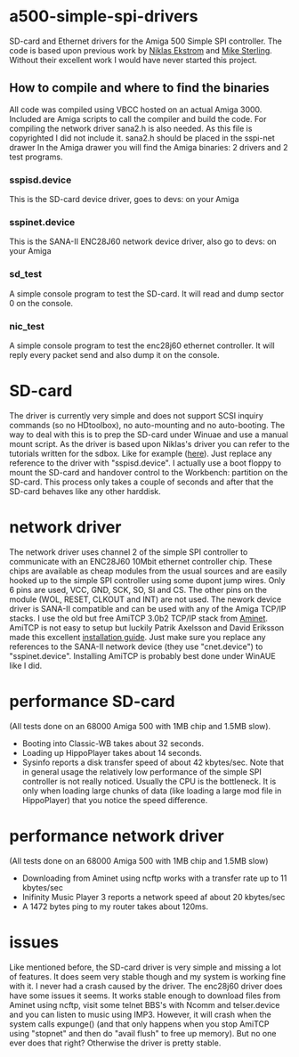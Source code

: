 # a500-simple-spi-drivers
SD-card and Ethernet drivers for the Amiga 500 Simple SPI controller. 
The code is based upon previous work by [Niklas Ekstrom](https://github.com/niklasekstrom/amiga-par-to-spi-adapter) and [Mike Sterling](https://github.com/mikestir/k1208-drivers). Without their excellent work I would have never started this project.

## How to compile and where to find the binaries
All code was compiled using VBCC hosted on an actual Amiga 3000.
Included are Amiga scripts to call the compiler and build the code.
For compiling the network driver sana2.h is also needed. As this file is copyrighted I did not include it.
sana2.h should be placed in the sspi-net drawer
In the Amiga drawer you will find the Amiga binaries: 2 drivers and 2 test programs.
### sspisd.device
This is the SD-card device driver, goes to devs: on your Amiga
### sspinet.device
This is the SANA-II ENC28J60 network device driver, also go to devs: on your Amiga
### sd_test
A simple console program to test the SD-card. It will read and dump sector 0 on the console.
### nic_test
A simple console program to test the enc28j60 ethernet controller.
It will reply every packet send and also dump it on the console.

# SD-card
The driver is currently very simple and does not support SCSI inquiry commands (so no HDtoolbox), no auto-mounting and no auto-booting.
The way to deal with this is to prep the SD-card under Winuae and use a manual mount script. As the driver is based upon Niklas's driver you can refer to the tutorials written for the sdbox. Like for example ([here](https://www.kernelcrash.com/blog/cheap-hard-drive-for-the-amiga-500-with-sdbox/2020/09/26/)). Just replace any reference to the driver with "sspisd.device". I actually use a boot floppy to mount the SD-card and handover control to the Workbench: partition on the SD-card. This process only takes a couple of seconds and after that the SD-card behaves like any other harddisk.

# network driver
The network driver uses channel 2 of the simple SPI controller to communicate with an ENC28J60 10Mbit ethernet controller chip. These chips are available as cheap modules from the usual sources and are  easily hooked up to the simple SPI controller using some dupont jump wires. Only 6 pins are used, VCC, GND, SCK, SO, SI and CS. The other pins on the module (WOL, RESET, CLKOUT and INT) are not used. The nework device driver is SANA-II compatible and can be used with any of the Amiga TCP/IP stacks.
I use the old but free AmiTCP 3.0b2 TCP/IP stack from [Aminet](https://aminet.net/package/comm/net/AmiTCP-bin-30b2). AmiTCP is not easy to setup but luckily Patrik Axelsson and David Eriksson made this excellent [installation guide](http://megaburken.net/~patrik/AmiTCP_Install/). Just make sure you replace any references to the SANA-II network device (they use "cnet.device") to "sspinet.device". Installing AmiTCP is probably best done under WinAUE like I did.

# performance SD-card 
(All tests done on an 68000 Amiga 500 with 1MB chip and 1.5MB slow).
* Booting into Classic-WB takes about 32 seconds.
* Loading up HippoPlayer takes about 14 seconds.
* Sysinfo reports a disk transfer speed of about 42 kbytes/sec.
Note that in general usage the relatively low performance of the simple SPI controller is not really noticed. Usually the CPU is the bottleneck. It is only when loading large chunks of data (like loading a large mod file in HippoPlayer) that you notice the speed difference.

# performance network driver
(All tests done on an 68000 Amiga 500 with 1MB chip and 1.5MB slow)
* Downloading from Aminet using ncftp works with a transfer rate up to 11 kbytes/sec
* Inifinity Music Player 3 reports a network speed af about 20 kbytes/sec
* A 1472 bytes ping to my router takes about 120ms.

# issues
Like mentioned before, the SD-card driver is very simple and missing a lot of features. It does seem very stable though and my system is working fine with it. I never had a crash caused by the driver.
The enc28j60 driver does have some issues it seems. It works stable enough to download files from Aminet using ncftp, visit some telnet BBS's with Ncomm and telser.device and you can listen to music using IMP3. However, it will crash when the system calls expunge() (and that only happens when you stop AmiTCP using "stopnet" and then do "avail flush" to free up memory). But no one ever does that right? Otherwise the driver is pretty stable.

